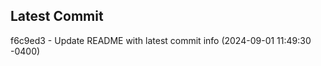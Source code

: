 
## Latest Commit
f6c9ed3 - Update README with latest commit info (2024-09-01 11:49:30 -0400) <Yunxi-Zhou>
